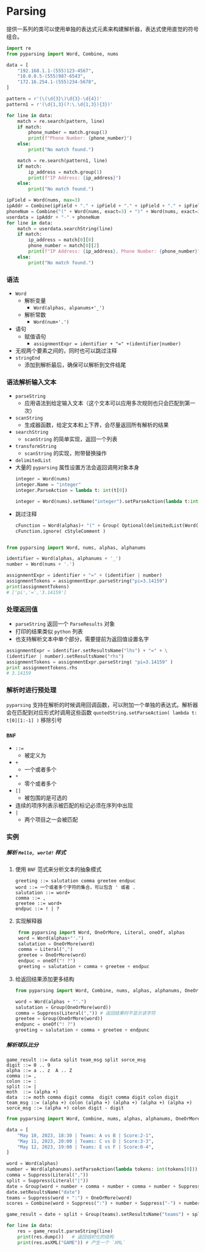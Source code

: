 # Parsing

提供一系列的类可以使用单独的表达式元素来构建解析器，表达式使用直觉的符号组合。

```python
import re
from pyparsing import Word, Combine, nums

data = [
    "192.168.1.1-(555)123-4567",
    "10.0.0.5-(555)987-6543",
    "172.16.254.1-(555)234-5678",
]

pattern = r'(\(\d{3}\)\d{3}-\d{4})'
pattern1 = r'(\d{1,3}(?:\.\d{1,3}){3})'

for line in data:
    match = re.search(pattern, line)
    if match:
        phone_number = match.group(1)
        print(f"Phone Number: {phone_number}")
    else:
        print("No match found.")

    match = re.search(pattern1, line)
    if match:
        ip_address = match.group(1)
        print(f"IP Address: {ip_address}")
    else:
        print("No match found.")

ipField = Word(nums, max=3)
ipAddr = Combine(ipField + "." + ipField + "." + ipField + "." + ipField)
phoneNum = Combine("(" + Word(nums, exact=3) + ")" + Word(nums, exact=3) + "-" + Word(nums, exact=4))
userdata = ipAddr + "-" + phoneNum
for line in data:
    match = userdata.searchString(line)
    if match:
        ip_address = match[0][0]
        phone_number = match[0][2]
        print(f"IP Address: {ip_address}, Phone Number: {phone_number}")
    else:
        print("No match found.")
```

### 语法
- `Word`
  - 解析变量
    - `Word(alphas, alpanums+'_')`
  - 解析常数
    - `Word(num+'.')`
- 语句
  - 赋值语句
    - `assignmentExpr = identifier + "=" +(identifier|number)`
- 无视两个要素之间的，同时也可以跳过注释
- `stringEnd`
  - 添加到解析最后，确保可以解析到文件结尾

### 语法解析输入文本
- `parseString`
  - 应用语法到给定输入文本（这个文本可以应用多次规则也只会匹配到第一次）
- `scanString`
  - 生成器函数，给定文本和上下界，会尽量返回所有解析的结果
- `searchString`
  - `scanString` 的简单实现，返回一个列表
- `transformString`
  - `scanString` 的实现，附带替换操作
- `delimitedList`
- 大量的 `pyparsing` 属性设置方法会返回调用对象本身
  ```python
  integer = Word(nums)
  integer.Name = "integer"
  integer.ParseAction = lambda t: int(t[0])
  
  integer = Word(nums).setName("integer").setParseAction(lambda t:int(t[0]))
  ```
- 跳过注释
  ```python
  cFunction = Word(alphas)+ "(" + Group( Optional(delimitedList(Word(nums)|Word(alphas))) ) + ")"
  cFunction.ignore( cStyleComment )
  ```


```python

from pyparsing import Word, nums, alphas, alphanums

identifier = Word(alphas, alphanums + '_')
number = Word(nums + '.')

assignmentExpr = identifier + "=" + (identifier | number)
assignmentTokens = assignmentExpr.parseString("pi=3.14159")
print(assignmentTokens)
# ['pi','=','3.14159']
```

### 处理返回值
- `parseString` 返回一个 `ParseResults` 对象
- 打印的结果类似 `python` 列表
- 也支持解析文本中单个部分，需要提前为返回值设置名字
```python
assignmentExpr = identifier.setResultsName("lhs") + "=" + \
(identifier | number).setResultsName("rhs")
assignmentTokens = assignmentExpr.parseString( "pi=3.14159" )
print assignmentTokens.rhs
# 3.14159
```

### 解析时进行预处理
`pyparsing` 支持在解析的时候调用回调函数，可以附加一个单独的表达式。解析器会在匹配到对应形式时调用这些函数 `quotedString.setParseAction( lambda t: t[0][1:-1] )` 移除引号

### `BNF`
- `::=`
  - 被定义为
- `+`
  - 一个或者多个
- `*`
  - 零个或者多个
- `[]`
  - 被包围的是可选的
- 连续的项序列表示被匹配的标记必须在序列中出现
- `|`
  - 两个项目之一会被匹配

### 实例

##### 解析 `Hello, world!` 样式
1. 使用 `BNF` 范式来分析文本的抽象模式
    ``` BNF
    greeting ::= salutation comma greetee endpuc
    word ::= 一个或者多个字符的集合，可以包含 ' 或者 .
    salutation ::= word+
    comma ::= ,
    greetee ::= word+
    endpuc ::= ! | ?
    ```
2. 实现解释器 
   ```python
    from pyparsing import Word, OneOrMore, Literal, oneOf, alphas
    word = Word(alphas+"'.")
    salutation = OneOrMore(word)
    comma = Literal(",")
    greetee = OneOrMore(word)
    endpuc = oneOf("! ?")
    greeting = salutation + comma + greetee + endpuc
    ```
3. 给返回结果添加更多结构
    ```python
    from pyparsing import Word, Combine, nums, alphas, alphanums, OneOrMore, Literal, oneOf, Group, Suppress

    word = Word(alphas + "'.")
    salutation = Group(OneOrMore(word))
    comma = Suppress(Literal(",")) # 返回结果时不显示该字符
    greetee = Group(OneOrMore(word))
    endpunc = oneOf("! ?")
    greeting = salutation + comma + greetee + endpunc
    ```
   
##### 解析球队比分
```BNF
game_result ::= data split team_msg split sorce_msg
digit ::= 0 .. 9
alpha ::= a .. z  A .. Z
comma ::= ,
colon ::= :
split ::= |
moth  ::= (alpha +)
data  ::= moth comma digit comma  digit comma digit colon digit
team_msg ::= (alpha +) colon (alpha +) (alpha +) (alpha +) (alpha +)
sorce_msg ::= (alpha +) colon digit - digit
```
```python
from pyparsing import Word, Combine, nums, alphas, alphanums, OneOrMore, Literal, oneOf, Group, Suppress

data = [
    "May 10, 2023, 18:30 | Teams: A vs B | Score:2-1",
    "May 11, 2023, 20:00 | Teams: C vs D | Score:3-3",
    "May 12, 2023, 19:00 | Teams: E vs F | Score:0-4",
]

word = Word(alphas)
number = Word(alphanums).setParseAction(lambda tokens: int(tokens[0]))
comma = Suppress(Literal(","))
split = Suppress(Literal("|"))
date = Group(word + number + comma + number + comma + number + Suppress(":") + number)
date.setResultsName("date")
teams = Suppress(word + ":") + OneOrMore(word)
scores = Combine(word + Suppress(":") + number + Suppress("-") + number).setResultsName("scores")

game_result = date + split + Group(teams).setResultsName("teams") + split + scores

for line in data:
    res = game_result.parseString(line)
    print(res.dump())   # 返回组织化的结构
    print(res.asXML("GAME")) # 产生一个 `XML`

```
